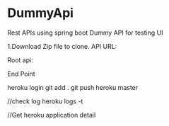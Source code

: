 # DummyApi
Rest APIs using spring boot
Dummy API for testing UI

1.Download Zip file to clone.
API URL: 

Root api:

End Point


heroku login
git add .
git push heroku master

//check log
heroku logs -t

//Get heroku application detail
